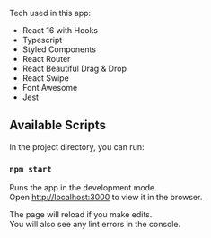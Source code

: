 Tech used in this app:
- React 16 with Hooks
- Typescript
- Styled Components
- React Router
- React Beautiful Drag & Drop
- React Swipe
- Font Awesome
- Jest

## Available Scripts

In the project directory, you can run:

### `npm start`

Runs the app in the development mode.<br>
Open [http://localhost:3000](http://localhost:3000) to view it in the browser.

The page will reload if you make edits.<br>
You will also see any lint errors in the console.
